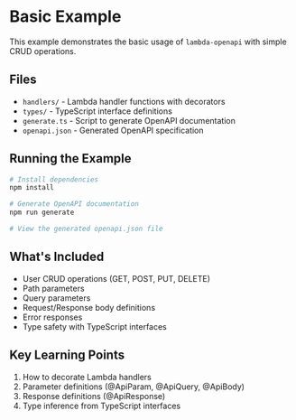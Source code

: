 # Basic Example

This example demonstrates the basic usage of `lambda-openapi` with simple CRUD operations.

## Files

- `handlers/` - Lambda handler functions with decorators
- `types/` - TypeScript interface definitions
- `generate.ts` - Script to generate OpenAPI documentation
- `openapi.json` - Generated OpenAPI specification

## Running the Example

```bash
# Install dependencies
npm install

# Generate OpenAPI documentation
npm run generate

# View the generated openapi.json file
```

## What's Included

- User CRUD operations (GET, POST, PUT, DELETE)
- Path parameters
- Query parameters
- Request/Response body definitions
- Error responses
- Type safety with TypeScript interfaces

## Key Learning Points

1. How to decorate Lambda handlers
2. Parameter definitions (@ApiParam, @ApiQuery, @ApiBody)
3. Response definitions (@ApiResponse)
4. Type inference from TypeScript interfaces 